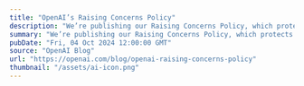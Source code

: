 ```yaml
---
title: "OpenAI’s Raising Concerns Policy"
description: "We’re publishing our Raising Concerns Policy, which protects employees’ rights to make protected disclosures."
summary: "We’re publishing our Raising Concerns Policy, which protects employees’ rights to make protected disclosures."
pubDate: "Fri, 04 Oct 2024 12:00:00 GMT"
source: "OpenAI Blog"
url: "https://openai.com/blog/openai-raising-concerns-policy"
thumbnail: "/assets/ai-icon.png"
---
```


